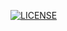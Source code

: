 [![LICENSE](https://img.shields.io/github/license/herrone/sem.svg?style=flat-square)](https://github.com/herrone/sem/blob/master/LICENSE)

